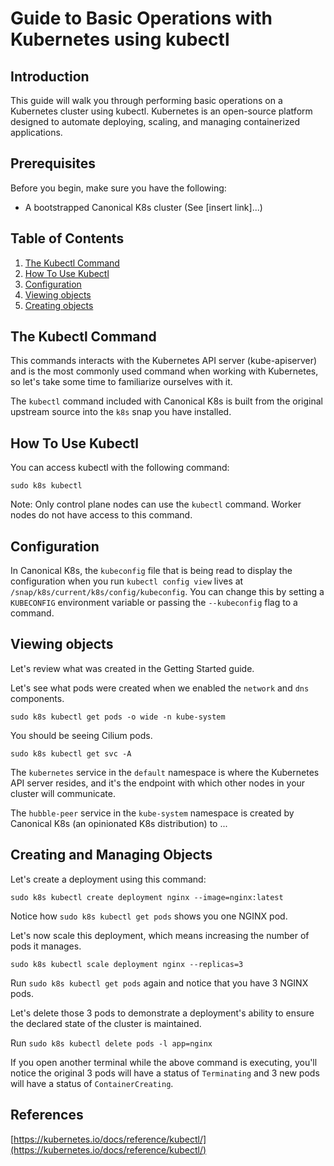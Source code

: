 # Guide to Basic Operations with Kubernetes using kubectl

## Introduction

This guide will walk you through performing basic operations on a Kubernetes
cluster using kubectl. Kubernetes is an open-source platform designed to
automate deploying, scaling, and managing containerized applications.

## Prerequisites

Before you begin, make sure you have the following:

- A bootstrapped Canonical K8s cluster (See [insert link]...)

## Table of Contents

1. [The Kubectl Command](#check-kubernetes-version)
2. [How To Use Kubectl](#how-to-use-kubectl)
3. [Configuration](#formatting-output)
4. [Viewing objects](#viewing-default-configrau)
5. [Creating objects](#creating-objects)

## The Kubectl Command

This commands interacts with the Kubernetes API server (kube-apiserver) and is the most commonly used command when working with Kubernetes, so let's take some time to familiarize ourselves with it.

The `kubectl` command included with Canonical K8s is built from the original upstream source into the `k8s` snap you have installed.

## How To Use Kubectl

You can access kubectl with the following command:

```
sudo k8s kubectl
```

Note: Only control plane nodes can use the `kubectl` command. Worker nodes do not have access to this command.

## Configuration

In Canonical K8s, the `kubeconfig` file that is being read to display the configuration when you run `kubectl config view` lives at `/snap/k8s/current/k8s/config/kubeconfig`. You can change this by setting a `KUBECONFIG` environment variable or passing the `--kubeconfig` flag to a command.

## Viewing objects

Let's review what was created in the Getting Started guide.

Let's see what pods were created when we enabled the `network` and `dns` components.

```
sudo k8s kubectl get pods -o wide -n kube-system
```

You should be seeing Cilium pods.

```
sudo k8s kubectl get svc -A
```

The `kubernetes` service in the `default` namespace is where the Kubernetes API server resides, and it's the endpoint with which other nodes in your cluster will communicate.

The `hubble-peer` service in the `kube-system` namespace is created by Canonical K8s (an opinionated K8s distribution) to ...

## Creating and Managing Objects

Let's create a deployment using this command:

```
sudo k8s kubectl create deployment nginx --image=nginx:latest
```

Notice how `sudo k8s kubectl get pods` shows you one NGINX pod.

Let's now scale this deployment, which means increasing the number of pods it manages.

```
sudo k8s kubectl scale deployment nginx --replicas=3
```

Run `sudo k8s kubectl get pods` again and notice that you have 3 NGINX pods.

Let's delete those 3 pods to demonstrate a deployment's ability to ensure the declared state of the cluster is maintained.

Run `sudo k8s kubectl delete pods -l app=nginx`

If you open another terminal while the above command is executing, you'll notice the original 3 pods will have a status of `Terminating` and 3 new pods will have a status of `ContainerCreating`.

## References
[https://kubernetes.io/docs/reference/kubectl/](https://kubernetes.io/docs/reference/kubectl/)